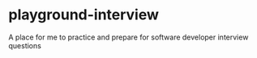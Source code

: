 # playground-interview
A place for me to practice and prepare for software developer interview questions
